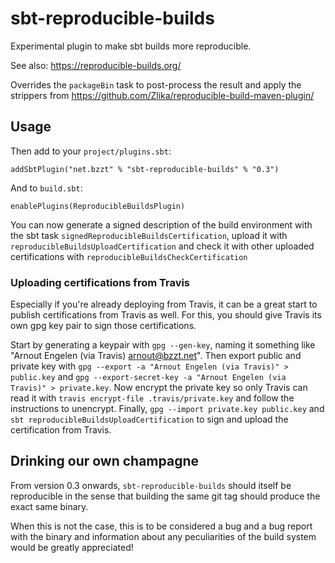 # sbt-reproducible-builds

Experimental plugin to make sbt builds more reproducible.

See also: https://reproducible-builds.org/

Overrides the `packageBin` task to post-process the result and
apply the strippers from https://github.com/Zlika/reproducible-build-maven-plugin/

## Usage

Then add to your `project/plugins.sbt`:

```
addSbtPlugin("net.bzzt" % "sbt-reproducible-builds" % "0.3")
```

And to `build.sbt`:

```
enablePlugins(ReproducibleBuildsPlugin)
```

You can now generate a signed description of the build environment with the
sbt task `signedReproducibleBuildsCertification`, upload it with
`reproducibleBuildsUploadCertification` and check it with other uploaded
certifications with `reproducibleBuildsCheckCertification`

### Uploading certifications from Travis

Especially if you're already deploying from Travis, it can be a great start to
publish certifications from Travis as well. For this, you should give Travis
its own gpg key pair to sign those certifications.

Start by generating a keypair with `gpg --gen-key`, naming it something like
"Arnout Engelen (via Travis) <arnout@bzzt.net>". Then export public and private
key with `gpg --export -a "Arnout Engelen (via Travis)" > public.key` and
`gpg --export-secret-key -a "Arnout Engelen (via Travis)" > private.key`.
Now encrypt the private key so only Travis can read it with
`travis encrypt-file .travis/private.key` and follow the instructions to
unencrypt. Finally, `gpg --import private.key public.key` and
`sbt reproducibleBuildsUploadCertification` to sign and upload the
certification from Travis.


## Drinking our own champagne

From version 0.3 onwards, `sbt-reproducible-builds` should itself be
reproducible in the sense that building the same git tag should produce the
exact same binary.

When this is not the case, this is to be considered a bug and a bug report with
the binary and information about any peculiarities of the build system would be
greatly appreciated!
